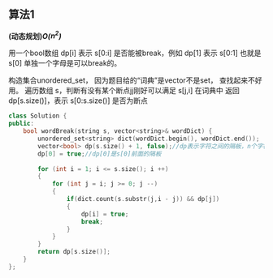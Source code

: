 ## 算法1

**(动态规划)*O($n^2$)***

用一个bool数组 dp[i] 表示 s[0:i] 是否能被break，例如 dp[1] 表示 s[0:1] 也就是 s[0] 单独一个字母是可以break的。

构造集合unordered_set， 因为题目给的“词典”是vector不是set， 查找起来不好用。
遍历数组 s，判断有没有某个断点jj刚好可以满足 s[j,i] 在词典中
返回 dp[s.size()]，表示 s[0:s.size()] 是否为断点

```CPP
class Solution {
public:
    bool wordBreak(string s, vector<string>& wordDict) {
        unordered_set<string> dict(wordDict.begin(), wordDict.end());
        vector<bool> dp(s.size() + 1, false);//dp表示字符之间的隔板，n个字符有n+1个隔板
        dp[0] = true;//dp[0]是s[0]前面的隔板
    
        for (int i = 1; i <= s.size(); i ++)
        {
            for (int j = i; j >= 0; j --)
            {
                if(dict.count(s.substr(j,i - j)) && dp[j])
                {
                    dp[i] = true;
                    break;
                }
            }
        }
        return dp[s.size()];
    }
};
```